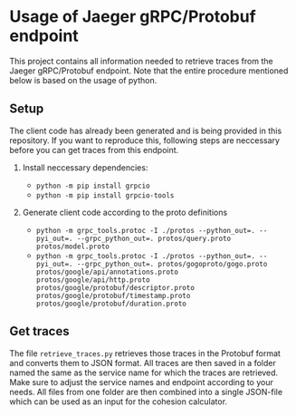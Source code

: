 # Usage of Jaeger gRPC/Protobuf endpoint

This project contains all information needed to retrieve traces from the Jaeger gRPC/Protobuf endpoint. Note that the entire procedure mentioned below is based on the usage of python.

## Setup

The client code has already been generated and is being provided in this repository. If you want to reproduce this, following steps are neccessary before you can get traces from this endpoint.

1.  Install neccessary dependencies:

    - `python -m pip install grpcio`
    - `python -m pip install grpcio-tools`

2.  Generate client code according to the proto definitions
    - `python -m grpc_tools.protoc -I ./protos --python_out=. --pyi_out=. --grpc_python_out=. protos/query.proto protos/model.proto`
    - `python -m grpc_tools.protoc -I ./protos --python_out=. --pyi_out=. --grpc_python_out=. protos/gogoproto/gogo.proto protos/google/api/annotations.proto protos/google/api/http.proto protos/google/protobuf/descriptor.proto protos/google/protobuf/timestamp.proto protos/google/protobuf/duration.proto`

## Get traces

The file `retrieve_traces.py` retrieves those traces in the Protobuf format and converts them to JSON format. All traces are then saved in a folder named the same as the service name for which the traces are retrieved. Make sure to adjust the service names and endpoint according to your needs. All files from one folder are then combined into a single JSON-file which can be used as an input for the cohesion calculator.
